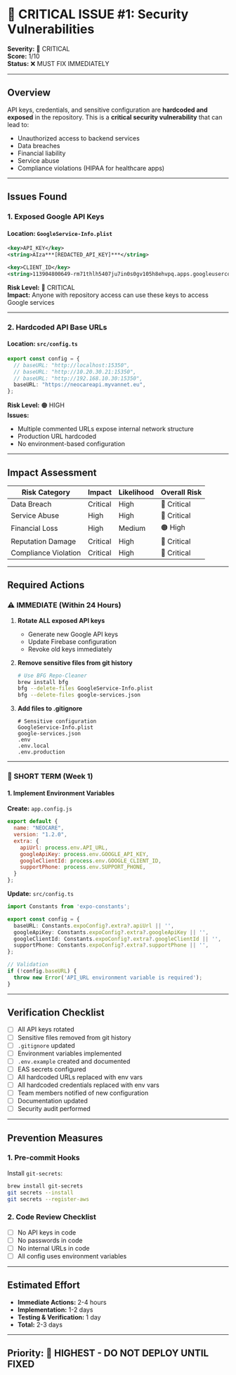 # 🔴 CRITICAL ISSUE #1: Security Vulnerabilities

**Severity:** 🔴 CRITICAL  
**Score:** 1/10  
**Status:** ❌ MUST FIX IMMEDIATELY

---

## Overview

API keys, credentials, and sensitive configuration are **hardcoded and exposed** in the repository. This is a **critical security vulnerability** that can lead to:
- Unauthorized access to backend services
- Data breaches
- Financial liability
- Service abuse
- Compliance violations (HIPAA for healthcare apps)

---

## Issues Found

### 1. **Exposed Google API Keys**

#### Location: `GoogleService-Info.plist`
```xml
<key>API_KEY</key>
<string>AIza***[REDACTED_API_KEY]***</string>

<key>CLIENT_ID</key>
<string>113904800649-rm71thlh5407ju7in0s0gv105h8ehvpq.apps.googleusercontent.com</string>
```

**Risk Level:** 🔴 CRITICAL  
**Impact:** Anyone with repository access can use these keys to access Google services

---

### 2. **Hardcoded API Base URLs**

#### Location: `src/config.ts`
```typescript
export const config = {
  // baseURL: "http://localhost:15350",
  // baseURL: "http://10.20.30.21:15350",
  // baseURL: "http://192.168.10.30:15350",
  baseURL: "https://neocareapi.myvannet.eu",
};
```

**Risk Level:** 🟠 HIGH  
**Issues:**
- Multiple commented URLs expose internal network structure
- Production URL hardcoded
- No environment-based configuration

---

## Impact Assessment

| Risk Category | Impact | Likelihood | Overall Risk |
|--------------|--------|------------|--------------|
| Data Breach | Critical | High | 🔴 Critical |
| Service Abuse | High | High | 🔴 Critical |
| Financial Loss | High | Medium | 🟠 High |
| Reputation Damage | Critical | High | 🔴 Critical |
| Compliance Violation | Critical | High | 🔴 Critical |

---

## Required Actions

### ⚠️ IMMEDIATE (Within 24 Hours)

1. **Rotate ALL exposed API keys**
   - Generate new Google API keys
   - Update Firebase configuration
   - Revoke old keys immediately

2. **Remove sensitive files from git history**
   ```bash
   # Use BFG Repo-Cleaner
   brew install bfg
   bfg --delete-files GoogleService-Info.plist
   bfg --delete-files google-services.json
   ```

3. **Add files to .gitignore**
   ```gitignore
   # Sensitive configuration
   GoogleService-Info.plist
   google-services.json
   .env
   .env.local
   .env.production
   ```

---

### 🔧 SHORT TERM (Week 1)

#### 1. Implement Environment Variables

**Create:** `app.config.js`
```javascript
export default {
  name: "NEOCARE",
  version: "1.2.0",
  extra: {
    apiUrl: process.env.API_URL,
    googleApiKey: process.env.GOOGLE_API_KEY,
    googleClientId: process.env.GOOGLE_CLIENT_ID,
    supportPhone: process.env.SUPPORT_PHONE,
  }
};
```

**Update:** `src/config.ts`
```typescript
import Constants from 'expo-constants';

export const config = {
  baseURL: Constants.expoConfig?.extra?.apiUrl || '',
  googleApiKey: Constants.expoConfig?.extra?.googleApiKey || '',
  googleClientId: Constants.expoConfig?.extra?.googleClientId || '',
  supportPhone: Constants.expoConfig?.extra?.supportPhone || '',
};

// Validation
if (!config.baseURL) {
  throw new Error('API_URL environment variable is required');
}
```

---

## Verification Checklist

- [ ] All API keys rotated
- [ ] Sensitive files removed from git history
- [ ] `.gitignore` updated
- [ ] Environment variables implemented
- [ ] `.env.example` created and documented
- [ ] EAS secrets configured
- [ ] All hardcoded URLs replaced with env vars
- [ ] All hardcoded credentials replaced with env vars
- [ ] Team members notified of new configuration
- [ ] Documentation updated
- [ ] Security audit performed

---

## Prevention Measures

### 1. **Pre-commit Hooks**

Install `git-secrets`:
```bash
brew install git-secrets
git secrets --install
git secrets --register-aws
```

### 2. **Code Review Checklist**
- [ ] No API keys in code
- [ ] No passwords in code
- [ ] No internal URLs in code
- [ ] All config uses environment variables

---

## Estimated Effort

- **Immediate Actions:** 2-4 hours
- **Implementation:** 1-2 days
- **Testing & Verification:** 1 day
- **Total:** 2-3 days

---

## Priority: 🔴 HIGHEST - DO NOT DEPLOY UNTIL FIXED
